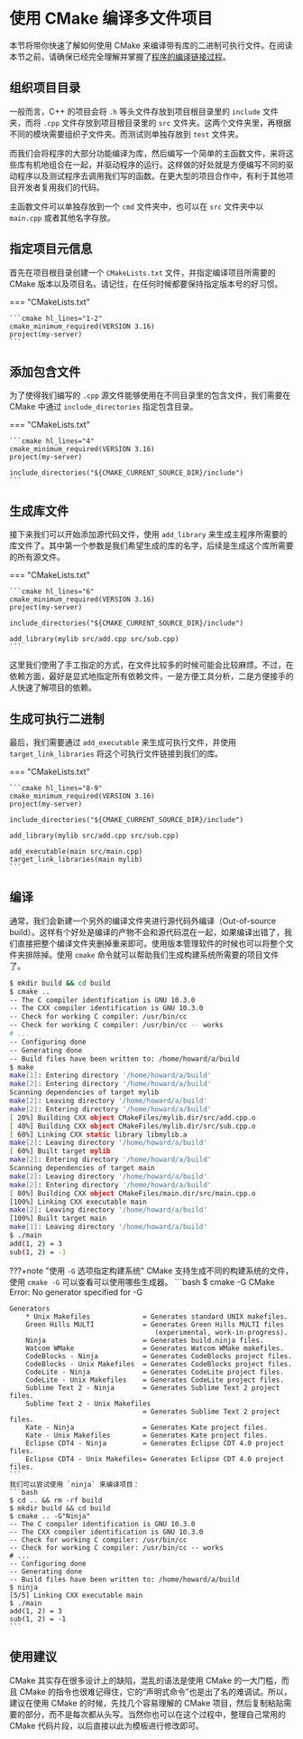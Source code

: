 # 使用 CMake 编译多文件项目

本节将带你快速了解如何使用 CMake 来编译带有库的二进制可执行文件。在阅读本节之前，请确保已经完全理解并掌握了[程序的编译链接过程](../basics/procedure.md)。

## 组织项目目录

一般而言，C++ 的项目会将 `.h` 等头文件存放到项目根目录里的 `include` 文件夹，而将 `.cpp` 文件存放到项目根目录里的 `src` 文件夹。这两个文件夹里，再根据不同的模块需要组织子文件夹。而测试则单独存放到 `test` 文件夹。

而我们会将程序的大部分功能编译为库，然后编写一个简单的主函数文件，来将这些库有机地组合在一起，并驱动程序的运行。这样做的好处就是方便编写不同的驱动程序以及测试程序去调用我们写的函数。在更大型的项目合作中，有利于其他项目开发者复用我们的代码。

主函数文件可以单独存放到一个 `cmd` 文件夹中，也可以在 `src` 文件夹中以 `main.cpp` 或者其他名字存放。

## 指定项目元信息

首先在项目根目录创建一个 `CMakeLists.txt` 文件，并指定编译项目所需要的 CMake 版本以及项目名。请记住，在任何时候都要保持指定版本号的好习惯。

=== "CMakeLists.txt"

    ```cmake hl_lines="1-2"
    cmake_minimum_required(VERSION 3.16)
    project(my-server)
    ```

## 添加包含文件

为了使得我们编写的 `.cpp` 源文件能够使用在不同目录里的包含文件，我们需要在 CMake 中通过 `include_directories` 指定包含目录。

=== "CMakeLists.txt"

    ```cmake hl_lines="4"
    cmake_minimum_required(VERSION 3.16)
    project(my-server)

    include_directories("${CMAKE_CURRENT_SOURCE_DIR}/include")
    ```

## 生成库文件

接下来我们可以开始添加源代码文件，使用 `add_library` 来生成主程序所需要的库文件了。其中第一个参数是我们希望生成的库的名字，后续是生成这个库所需要的所有源文件。

=== "CMakeLists.txt"

    ```cmake hl_lines="6"
    cmake_minimum_required(VERSION 3.16)
    project(my-server)

    include_directories("${CMAKE_CURRENT_SOURCE_DIR}/include")

    add_library(mylib src/add.cpp src/sub.cpp)
    ```

这里我们使用了手工指定的方式，在文件比较多的时候可能会比较麻烦。不过，在依赖方面，最好是显式地指定所有依赖文件，一是方便工具分析，二是方便接手的人快速了解项目的依赖。

## 生成可执行二进制

最后，我们需要通过 `add_executable` 来生成可执行文件，并使用 `target_link_libraries` 将这个可执行文件链接到我们的库。

=== "CMakeLists.txt"

    ```cmake hl_lines="8-9"
    cmake_minimum_required(VERSION 3.16)
    project(my-server)

    include_directories("${CMAKE_CURRENT_SOURCE_DIR}/include")

    add_library(mylib src/add.cpp src/sub.cpp)

    add_executable(main src/main.cpp)
    target_link_libraries(main mylib)
    ```

## 编译

通常，我们会新建一个另外的编译文件夹进行源代码外编译（Out-of-source build）。这样有个好处是编译的产物不会和源代码混在一起，如果编译出错了，我们直接把整个编译文件夹删掉重来即可。使用版本管理软件的时候也可以将整个文件夹排除掉。使用 `cmake` 命令就可以帮助我们生成构建系统所需要的项目文件了。

```bash
$ mkdir build && cd build
$ cmake ..
-- The C compiler identification is GNU 10.3.0
-- The CXX compiler identification is GNU 10.3.0
-- Check for working C compiler: /usr/bin/cc
-- Check for working C compiler: /usr/bin/cc -- works
# ...
-- Configuring done
-- Generating done
-- Build files have been written to: /home/howard/a/build
$ make       
make[1]: Entering directory '/home/howard/a/build'
make[2]: Entering directory '/home/howard/a/build'
Scanning dependencies of target mylib
make[2]: Leaving directory '/home/howard/a/build'
make[2]: Entering directory '/home/howard/a/build'
[ 20%] Building CXX object CMakeFiles/mylib.dir/src/add.cpp.o
[ 40%] Building CXX object CMakeFiles/mylib.dir/src/sub.cpp.o
[ 60%] Linking CXX static library libmylib.a
make[2]: Leaving directory '/home/howard/a/build'
[ 60%] Built target mylib
make[2]: Entering directory '/home/howard/a/build'
Scanning dependencies of target main
make[2]: Leaving directory '/home/howard/a/build'
make[2]: Entering directory '/home/howard/a/build'
[ 80%] Building CXX object CMakeFiles/main.dir/src/main.cpp.o
[100%] Linking CXX executable main
make[2]: Leaving directory '/home/howard/a/build'
[100%] Built target main
make[1]: Leaving directory '/home/howard/a/build'
$ ./main
add(1, 2) = 3
sub(1, 2) = -1
```

???+note "使用 `-G` 选项指定构建系统"
    CMake 支持生成不同的构建系统的文件，使用 `cmake -G` 可以查看可以使用哪些生成器。
    ```bash
    $ cmake -G
    CMake Error: No generator specified for -G

    Generators
        * Unix Makefiles             = Generates standard UNIX makefiles.
        Green Hills MULTI            = Generates Green Hills MULTI files
                                        (experimental, work-in-progress).
        Ninja                        = Generates build.ninja files.
        Watcom WMake                 = Generates Watcom WMake makefiles.
        CodeBlocks - Ninja           = Generates CodeBlocks project files.
        CodeBlocks - Unix Makefiles  = Generates CodeBlocks project files.
        CodeLite - Ninja             = Generates CodeLite project files.
        CodeLite - Unix Makefiles    = Generates CodeLite project files.
        Sublime Text 2 - Ninja       = Generates Sublime Text 2 project files.
        Sublime Text 2 - Unix Makefiles
                                     = Generates Sublime Text 2 project files.
        Kate - Ninja                 = Generates Kate project files.
        Kate - Unix Makefiles        = Generates Kate project files.
        Eclipse CDT4 - Ninja         = Generates Eclipse CDT 4.0 project files.
        Eclipse CDT4 - Unix Makefiles= Generates Eclipse CDT 4.0 project files.
    ```
    我们可以尝试使用 `ninja` 来编译项目：
    ```bash
    $ cd .. && rm -rf build
    $ mkdir build && cd build
    $ cmake .. -G"Ninja"
    -- The C compiler identification is GNU 10.3.0
    -- The CXX compiler identification is GNU 10.3.0
    -- Check for working C compiler: /usr/bin/cc
    -- Check for working C compiler: /usr/bin/cc -- works
    # ...
    -- Configuring done
    -- Generating done
    -- Build files have been written to: /home/howard/a/build    
    $ ninja
    [5/5] Linking CXX executable main
    $ ./main
    add(1, 2) = 3
    sub(1, 2) = -1
    ```

## 使用建议

CMake 其实存在很多设计上的缺陷，混乱的语法是使用 CMake 的一大门槛，而且 CMake 的指令也很难记得住，它的“声明式命令”也是出了名的难调试。所以，建议在使用 CMake 的时候，先找几个容易理解的 CMake 项目，然后复制粘贴需要的部分，而不是每次都从头写。当然你也可以在这个过程中，整理自己常用的 CMake 代码片段，以后直接以此为模板进行修改即可。
